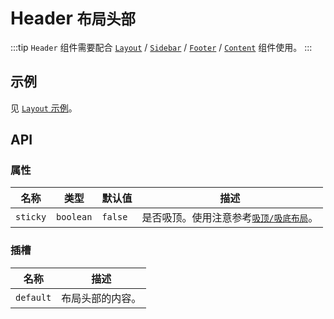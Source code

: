 # Header <small>布局头部</small>

:::tip
`Header` 组件需要配合 [`Layout`](./layout) / [`Sidebar`](./sidebar) / [`Footer`](./footer) / [`Content`](./content) 组件使用。
:::

## 示例

见 [`Layout` 示例](./layout#示例)。

## API

### 属性

| 名称 | 类型 | 默认值 | 描述 |
| -- | -- | -- | -- |
| ``sticky`` | `boolean` | `false` | 是否吸顶。使用注意参考[`吸顶/吸底布局`](./layout#吸顶吸底布局)。 |

### 插槽

| 名称 | 描述 |
| -- | -- |
| ``default`` | 布局头部的内容。 |
